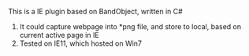 This is a IE plugin based on BandObject, written in C#

1) It could capture webpage into *png file, and store to local, based on current active page in IE
2) Tested on IE11, which hosted on Win7